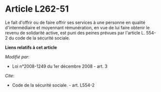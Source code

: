 # Article L262-51

Le fait d'offrir ou de faire offrir ses services à une personne en qualité d'intermédiaire et moyennant rémunération, en vue
de lui faire obtenir le revenu de solidarité active, est puni des peines prévues par l'article L. 554-2 du code de la
sécurité sociale.

**Liens relatifs à cet article**

_Modifié par_:

  - Loi n°2008-1249 du 1er décembre 2008 - art. 3

_Cite_:

  - Code de la sécurité sociale. - art. L554-2
